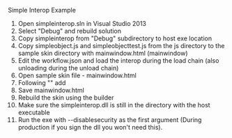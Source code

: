 Simple Interop Example

1. Open simpleinterop.sln in Visual Studio 2013
2. Select "Debug" and rebuild solution
3. Copy simpleinterop from "Debug" subdirectory to host exe location
4. Copy simpleobject.js and simpleobjecttest.js from the js directory to the sample skin directory with mainwindow.html (mainwindow)
5. Edit the workflow.json and load the interop during the load chain (also unloading during the unload chain)
6. Open sample skin file - mainwindow.html
7. Following "<script src="mainwindow.js" type="text/javascript"></script>" add 
        <script src="simpleobject.js" type="text/javascript"></script>
        <script src="simpleobjecttest.js" type="text/javascript"></script>
8. Save mainwindow.html
9. Rebuild the skin using the builder
10. Make sure the simpleinterop.dll is still in the directory with the host executable
11. Run the exe with --disablesecurity as the first argument (During production if you sign the dll you won't need this).

